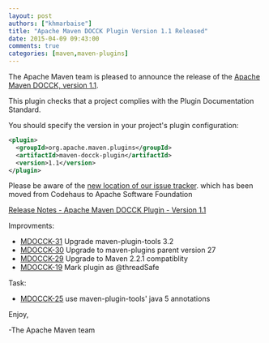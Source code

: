 ```yaml
---
layout: post
authors: ["khmarbaise"]
title: "Apache Maven DOCCK Plugin Version 1.1 Released"
date: 2015-04-09 09:43:00
comments: true
categories: [maven,maven-plugins] 
---
```

The Apache Maven team is pleased to announce the release of the 
[Apache Maven DOCCK, version 1.1](https://maven.apache.org/plugins/maven-docck-plugin).

This plugin checks that a project complies with the Plugin Documentation
Standard.

You should specify the version in your project's plugin configuration:

``` xml
<plugin>
  <groupId>org.apache.maven.plugins</groupId>
  <artifactId>maven-docck-plugin</artifactId>
  <version>1.1</version>
</plugin>
```

Please be aware of the [new location of our issue
tracker](https://issues.apache.org/jira/browse/MDOCCK).  which has been moved
from Codehaus to Apache Software Foundation

<!-- more -->

[Release Notes - Apache Maven DOCCK Plugin - Version 1.1](https://issues.apache.org/jira/secure/ReleaseNote.jspa?projectId=12317229&version=12330481)

Improvments:

 * [MDOCCK-31](https://issues.apache.org/jira/browse/MDOCCK-31) Upgrade maven-plugin-tools 3.2
 * [MDOCCK-30](https://issues.apache.org/jira/browse/MDOCCK-30) Upgrade to maven-plugins parent version 27
 * [MDOCCK-29](https://issues.apache.org/jira/browse/MDOCCK-29) Upgrade to Maven 2.2.1 compatiblity
 * [MDOCCK-19](https://issues.apache.org/jira/browse/MDOCCK-19) Mark plugin as @threadSafe

Task:  

 * [MDOCCK-25](https://issues.apache.org/jira/browse/MDOCCK-25) use maven-plugin-tools' java 5 annotations

Enjoy,

-The Apache Maven team
